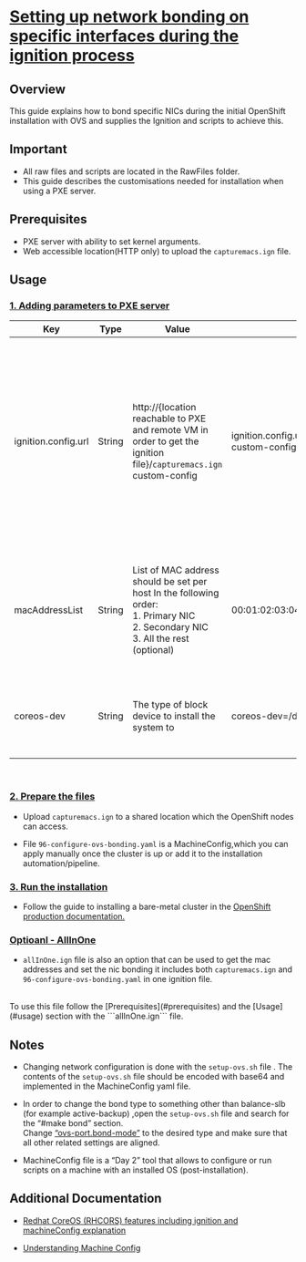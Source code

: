 # <u>Setting up network bonding on specific interfaces during the ignition process</u>

## Overview 
This guide explains how to bond specific NICs during the initial OpenShift installation with OVS and supplies the Ignition and scripts to achieve this.

## Important
- All raw files and scripts are located in the RawFiles folder.
- This guide describes the customisations needed for installation when using a PXE server.

## Prerequisites
- PXE server with ability to set kernel arguments.
- Web accessible location(HTTP only) to upload the ```capturemacs.ign``` file.

## Usage  

### <U>1. Adding parameters to PXE server </u>
Key   |  Type | Value | Exmaple |Discription
---   | --- | --- | --- | --- |
ignition.config.url  | String | http://{location reachable to PXE and remote VM in order to get the ignition file}/```capturemacs.ign``` custom-config | ignition.config.url=http://my.web.server.redhat.com/```capturemacs.ign``` custom-config | This parameter is used to allow the server to load an extra ignition file which captures the MAC addresses and saves them into a file for later use in  machine config.
macAddressList | String | List of MAC address should be set per host In the following order: <br> 1. Primary NIC <br> 2. Secondary NIC <br> 3. All the rest (optional)| 00:01:02:03:04:05,06:07:08:09:10:11 ... | This will be the list of MAC addresses which exist on the host and will be grabbed by the ignition file.
coreos-dev | String | The type of block device to install the system to | coreos-dev=/dev/<u>sda</u> | The used to set the block device on the system to install to.
<br>

### <u>2. Prepare the files</u>
- Upload ```capturemacs.ign``` to a shared location which the OpenShift nodes can access.

- File ```96-configure-ovs-bonding.yaml``` is a MachineConfig,which you can apply manually once the cluster is up or add it to the  installation automation/pipeline.

### <u>3. Run the installation </u>
- Follow the guide to installing a bare-metal cluster in the [OpenShift production documentation.
](https://access.redhat.com/documentation/en-us/openshift_container_platform/4.7/html/installing/installing-on-bare-metal)


### <u>Optioanl - AllInOne</u>
- ```allInOne.ign``` file is also an option that can be used to get the mac addresses and set the nic bonding it includes both ```capturemacs.ign``` and ```96-configure-ovs-bonding.yaml``` in one ignition file.
<br>
To use this file follow the [Prerequisites](#prerequisites) and the [Usage](#usage) section with the ```allInOne.ign``` file.


## Notes
- Changing network configuration is done with the ```setup-ovs.sh``` file . 
The contents of the ```setup-ovs.sh``` file should be encoded with base64 and implemented in the MachineConfig yaml file.

- In order to change the bond type to something other than balance-slb (for example active-backup) ,open the  ```setup-ovs.sh``` file and search for the “#make bond” section. <br>
Change <u>“ovs-port.bond-mode”</u> to the desired type and make sure that all other related settings are aligned. 

- MachineConfig file is a “Day 2” tool that allows to configure or run scripts on a machine with an installed OS (post-installation).

## Additional Documentation 
 - [Redhat CoreOS (RHCORS) features including ignition and machineConfig explanation](https://access.redhat.com/documentation/en-us/openshift_container_platform/4.7/html/architecture/architecture-rhcos)

- [Understanding Machine Config](https://access.redhat.com/documentation/en-us/openshift_container_platform/4.7/html/post-installation_configuration/post-install-machine-configuration-tasks)

 